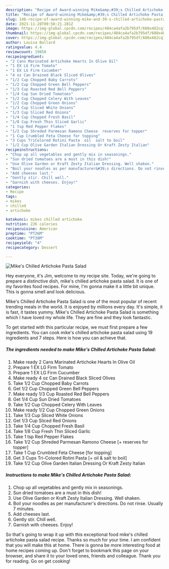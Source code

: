 ```yaml
---
description: "Recipe of Award-winning Mike&amp;#39;s Chilled Artichoke Pasta Salad"
title: "Recipe of Award-winning Mike&amp;#39;s Chilled Artichoke Pasta Salad"
slug: 148-recipe-of-award-winning-mike-and-39-s-chilled-artichoke-pasta-salad
date: 2021-11-28T09:58:21.281Z
image: https://img-global.cpcdn.com/recipes/484ca4afa2b795df/680x482cq70/mikes-chilled-artichoke-pasta-salad-recipe-main-photo.jpg
thumbnail: https://img-global.cpcdn.com/recipes/484ca4afa2b795df/680x482cq70/mikes-chilled-artichoke-pasta-salad-recipe-main-photo.jpg
cover: https://img-global.cpcdn.com/recipes/484ca4afa2b795df/680x482cq70/mikes-chilled-artichoke-pasta-salad-recipe-main-photo.jpg
author: Louisa Ballard
ratingvalue: 4.4
reviewcount: 19850
recipeingredient:
- "2 Cans Marinated Artichoke Hearts In Olive Oil"
- "1 EX LG Firm Tomato"
- "1 EX LG Firm Cucumber"
- "4 oz Can Drained Black Sliced Olives"
- "1/2 Cup Chopped Baby Carrots"
- "1/2 Cup Chopped Green Bell Peppers"
- "1/3 Cup Roasted Red Bell Peppers"
- "1/4 Cup Sun Dried Tomatoes"
- "1/2 Cup Chopped Celery With Leaves"
- "1/2 Cup Chopped Green Onions"
- "1/3 Cup Sliced White Onions"
- "1/3 Cup Sliced Red Onions"
- "1/4 Cup Chopped Fresh Basil"
- "1/8 Cup Fresh Thin Sliced Garlic"
- "1 tsp Red Pepper Flakes"
- "1/2 Cup Shreded Parmesan Ramono Cheese  reserves for topper"
- "1 Cup Crumbled Feta Cheese for topping"
- "3 Cups TriColored Rotini Pasta  oil  salt to boil"
- "1/2 Cup Olive Garden Italian Dressing Or Kraft Zesty Italian"
recipeinstructions:
- "Chop up all vegetables and gently mix in seasonings."
- "Sun dried tomatoes are a must in this dish!"
- "Use Olive Garden or Kraft Zesty Italian Dressing. Well shaken."
- "Boil your noodles as per manufacturer&#39;s directions. Do not rinse. Usually 7 minutes."
- "Add cheeses last."
- "Gently stir. Chill well."
- "Garnish with cheeses. Enjoy!"
categories:
- Recipe
tags:
- mikes
- chilled
- artichoke

katakunci: mikes chilled artichoke 
nutrition: 226 calories
recipecuisine: American
preptime: "PT26M"
cooktime: "PT38M"
recipeyield: "4"
recipecategory: Dessert

---
```



![Mike&#39;s Chilled Artichoke Pasta Salad](https://img-global.cpcdn.com/recipes/484ca4afa2b795df/680x482cq70/mikes-chilled-artichoke-pasta-salad-recipe-main-photo.jpg)

Hey everyone, it's Jim, welcome to my recipe site. Today, we're going to prepare a distinctive dish, mike&#39;s chilled artichoke pasta salad. It is one of my favorites food recipes. For mine, I'm gonna make it a little bit unique. This is gonna smell and look delicious.



Mike&#39;s Chilled Artichoke Pasta Salad is one of the most popular of recent trending meals in the world. It is enjoyed by millions every day. It's simple, it is fast, it tastes yummy. Mike&#39;s Chilled Artichoke Pasta Salad is something which I have loved my whole life. They are fine and they look fantastic.


To get started with this particular recipe, we must first prepare a few ingredients. You can cook mike&#39;s chilled artichoke pasta salad using 19 ingredients and 7 steps. Here is how you can achieve that.

<!--inarticleads1-->

##### The ingredients needed to make Mike&#39;s Chilled Artichoke Pasta Salad:

1. Make ready 2 Cans Marinated Artichoke Hearts In Olive Oil
1. Prepare 1 EX LG Firm Tomato
1. Prepare 1 EX LG Firm Cucumber
1. Make ready 4 oz Can Drained Black Sliced Olives
1. Take 1/2 Cup Chopped Baby Carrots
1. Get 1/2 Cup Chopped Green Bell Peppers
1. Make ready 1/3 Cup Roasted Red Bell Peppers
1. Get 1/4 Cup Sun Dried Tomatoes
1. Take 1/2 Cup Chopped Celery With Leaves
1. Make ready 1/2 Cup Chopped Green Onions
1. Take 1/3 Cup Sliced White Onions
1. Get 1/3 Cup Sliced Red Onions
1. Take 1/4 Cup Chopped Fresh Basil
1. Take 1/8 Cup Fresh Thin Sliced Garlic
1. Take 1 tsp Red Pepper Flakes
1. Take 1/2 Cup Shreded Parmesan Ramono Cheese [+ reserves for topper]
1. Take 1 Cup Crumbled Feta Cheese [for topping]
1. Get 3 Cups Tri-Colored Rotini Pasta [+ oil &amp; salt to boil]
1. Take 1/2 Cup Olive Garden Italian Dressing Or Kraft Zesty Italian




<!--inarticleads2-->

##### Instructions to make Mike&#39;s Chilled Artichoke Pasta Salad:

1. Chop up all vegetables and gently mix in seasonings.
1. Sun dried tomatoes are a must in this dish!
1. Use Olive Garden or Kraft Zesty Italian Dressing. Well shaken.
1. Boil your noodles as per manufacturer&#39;s directions. Do not rinse. Usually 7 minutes.
1. Add cheeses last.
1. Gently stir. Chill well.
1. Garnish with cheeses. Enjoy!




So that's going to wrap it up with this exceptional food mike&#39;s chilled artichoke pasta salad recipe. Thanks so much for your time. I am confident that you will make this at home. There is gonna be more interesting food at home recipes coming up. Don't forget to bookmark this page on your browser, and share it to your loved ones, friends and colleague. Thank you for reading. Go on get cooking!
